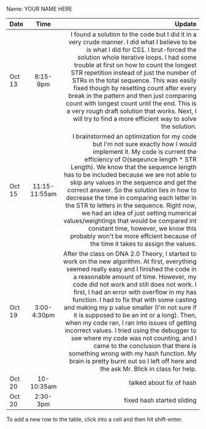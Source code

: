 Name: YOUR NAME HERE

| Date   |     Time      |                                                                                                                                                                                                                                                                                                                                                                                                                                                                                                                                                                                                                                                                                                                                     Update |
|:-------|:-------------:|-------------------------------------------------------------------------------------------------------------------------------------------------------------------------------------------------------------------------------------------------------------------------------------------------------------------------------------------------------------------------------------------------------------------------------------------------------------------------------------------------------------------------------------------------------------------------------------------------------------------------------------------------------------------------------------------------------------------------------------------:|
| Oct 13 |   8:15-9pm    |                                                                                                                                                             I found a solution to the code but I did it in a very crude manner. I did what I believe to be is what I did for CS1. I brut-forced the solution whole iterative loops. I had some trouble at first on how to count the longest STR repetition instead of just the number of STRs in the total sequence. This was easily fixed though by resetting count after every break in the pattern and then just comparing count with longest count until the end. This is a very rough draft solution that works. Next, I will try to find a more efficient way to solve the solution. |
| Oct 15 | 11:15-11:55am |                                                                                   I brainstormed an optimization for my code but I'm not sure exactly how I would implement it. My code is current the efficiency of O(seqeunce length * STR Length). We know that the sequence length has to be included because we are not able to skip any values in the sequence and get the correct answer. So the solution lies in how to decrease the time in comparing each letter in the STR to letters in the sequence. Right now, we had an idea of just setting numerical values/weightings that would be compared int constant time, however, we know this probably won't be more effcient because of the time it takes to assign the values. |
| Oct 19 |  3:00-4:30pm  | After the class on DNA 2.0 Theory, I started to work on the new algorithm. At first, everything seemed really easy and I finished the code in a reasonable amount of time. However, my code did not work and still does not work. I first, I had an error with overflow in my has function. I had to fix that with some casting and making my p value smaller (I'm not sure if it is supposed to be an int or a long). Then, when my code ran, I ran into issues of getting incorrect values. I tried using the debugger to see where my code was not counting, and I came to the conclusion that there is something wrong with my hash function. My brain is pretty burnt out so I left off here and the ask Mr. Blick in class for help. |
| Oct 20 |  10-10:35am   |                                                                                                                                                                                                                                                                                                                                                                                                                                                                                                                                                                                                                                                                                                                   talked about fix of hash |
| Oct 20 |   2:30-3pm    |                                                                                                                                                                                                                                                                                                                                                                                                                                                                                                                                                                                                                                                                                                                 fixed hash started sliding |


To add a new row to the table, click into a cell and then hit shift-enter.